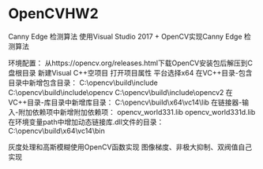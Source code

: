 # OpenCVHW2
Canny Edge 检测算法
使用Visual Studio 2017 + OpenCV实现Canny Edge 检测算法

环境配置：
从https://opencv.org/releases.html下载OpenCV安装包后解压到C盘根目录
新建Visual C++空项目
	打开项目属性
		平台选择x64
		在VC++目录-包含目录中新增包含目录：
			C:\opencv\build\include
			C:\opencv\build\include\opencv
			C:\opencv\build\include\opencv2
		在VC++目录-库目录中新增库目录：
			C:\opencv\build\x64\vc14\lib
		在链接器-输入-附加依赖项中新增附加依赖项：
			opencv_world331.lib
			opencv_world331d.lib
		在环境变量path中增加动态链接库.dll文件的目录：
			C:\opencv\build\x64\vc14\bin

灰度处理和高斯模糊使用OpenCV函数实现
图像梯度、非极大抑制、双阀值自己实现


